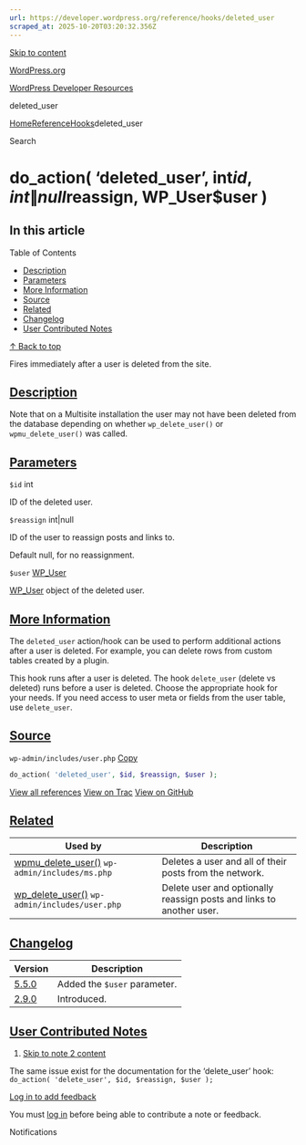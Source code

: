 ```yaml
---
url: https://developer.wordpress.org/reference/hooks/deleted_user
scraped_at: 2025-10-20T03:20:32.356Z
---
```


[Skip to content](https://developer.wordpress.org/reference/hooks/deleted_user/#wp--skip-link--target)

[WordPress.org](https://wordpress.org/)

[WordPress Developer Resources](https://developer.wordpress.org/)

deleted\_user


[Home](https://developer.wordpress.org/)[Reference](https://developer.wordpress.org/reference/)[Hooks](https://developer.wordpress.org/reference/hooks/)deleted\_user

Search

# do\_action( ‘deleted\_user’, int$id, int\|null$reassign, WP\_User$user )

## In this article

Table of Contents

- [Description](https://developer.wordpress.org/reference/hooks/deleted_user/#description)
- [Parameters](https://developer.wordpress.org/reference/hooks/deleted_user/#parameters)
- [More Information](https://developer.wordpress.org/reference/hooks/deleted_user/#more-information)
- [Source](https://developer.wordpress.org/reference/hooks/deleted_user/#source)
- [Related](https://developer.wordpress.org/reference/hooks/deleted_user/#related)
- [Changelog](https://developer.wordpress.org/reference/hooks/deleted_user/#changelog)
- [User Contributed Notes](https://developer.wordpress.org/reference/hooks/deleted_user/#user-contributed-notes)

[↑ Back to top](https://developer.wordpress.org/reference/hooks/deleted_user/#wp--skip-link--target)

Fires immediately after a user is deleted from the site.

## [Description](https://developer.wordpress.org/reference/hooks/deleted_user/\#description)

Note that on a Multisite installation the user may not have been deleted from the database depending on whether `wp_delete_user()` or `wpmu_delete_user()` was called.

## [Parameters](https://developer.wordpress.org/reference/hooks/deleted_user/\#parameters)

`$id` int

ID of the deleted user.

`$reassign` int\|null

ID of the user to reassign posts and links to.

Default null, for no reassignment.

`$user` [WP\_User](https://developer.wordpress.org/reference/classes/wp_user/)

[WP\_User](https://developer.wordpress.org/reference/classes/wp_user/) object of the deleted user.

## [More Information](https://developer.wordpress.org/reference/hooks/deleted_user/\#more-information)

The `deleted_user` action/hook can be used to perform additional actions after a user is deleted. For example, you can delete rows from custom tables created by a plugin.

This hook runs after a user is deleted. The hook `delete_user` (delete vs deleted) runs before a user is deleted. Choose the appropriate hook for your needs. If you need access to user meta or fields from the user table, use `delete_user`.

## [Source](https://developer.wordpress.org/reference/hooks/deleted_user/\#source)

`wp-admin/includes/user.php`
[Copy](https://developer.wordpress.org/reference/hooks/deleted_user/#)

```php
do_action( 'deleted_user', $id, $reassign, $user );

```

[View all references](https://developer.wordpress.org/reference/files/wp-admin/includes/user.php/) [View on Trac](https://core.trac.wordpress.org/browser/tags/6.8.3/src/wp-admin/includes/user.php#L463) [View on GitHub](https://github.com/WordPress/wordpress-develop/blob/6.8.3/src/wp-admin/includes/user.php#L463-L463)

## [Related](https://developer.wordpress.org/reference/hooks/deleted_user/\#related)

| Used by | Description |
| --- | --- |
| [wpmu\_delete\_user()](https://developer.wordpress.org/reference/functions/wpmu_delete_user/) `wp-admin/includes/ms.php` | Deletes a user and all of their posts from the network. |
| [wp\_delete\_user()](https://developer.wordpress.org/reference/functions/wp_delete_user/) `wp-admin/includes/user.php` | Delete user and optionally reassign posts and links to another user. |

## [Changelog](https://developer.wordpress.org/reference/hooks/deleted_user/\#changelog)

| Version | Description |
| --- | --- |
| [5.5.0](https://developer.wordpress.org/reference/since/5.5.0/) | Added the `$user` parameter. |
| [2.9.0](https://developer.wordpress.org/reference/since/2.9.0/) | Introduced. |

## [User Contributed Notes](https://developer.wordpress.org/reference/hooks/deleted_user/\#user-contributed-notes)

1. [Skip to note 2 content](https://developer.wordpress.org/reference/hooks/deleted_user/#comment-content-4583)



The same issue exist for the documentation for the ‘delete\_user’ hook: ` do_action( 'delete_user', $id, $reassign, $user ); `





[Log in to add feedback](https://login.wordpress.org/?redirect_to=https%3A%2F%2Fdeveloper.wordpress.org%2Freference%2Fhooks%2Fdeleted_user%2F%3Freplytocom%3D4583%23feedback-editor-4583)


You must [log in](https://login.wordpress.org/?redirect_to=https%3A%2F%2Fdeveloper.wordpress.org%2Freference%2Fhooks%2Fdeleted_user%2F) before being able to contribute a note or feedback.

Notifications